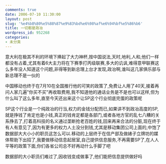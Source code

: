 ```yaml
---
comments: true
date: 2006-07-10 11:30:00
layout: post
slug: '%e4%b8%80%e5%88%87%e9%83%bd%e6%98%af%e6%94%bf%e5%86%b6'
title: 一切都是政冶
wordpress_id: 952268
categories:
- 未分类
---
```


意大利在极其不利的环境下捧起了大力神杯,按中国说法,天时,地利,人和,他们一样都没有占着,尤其有着6大主力将在下赛季打丙级联赛,多大的讥讽,难得意甲联赛这么多年没人知道这个问题,非得等到新总理上台才发现,政冶啊,谁叫这几家俱乐部与新总理不是一伙的




中国移动也终于在7月10在全国推行他的可笑的政策了,免费让人用了40天,接着再问人家几遍"你买不买"再收取费用,我不知道他的通话业务是不是也可以这样,但为什么叫了这么多年,直至今天还出来这个让SP这个行业彻底完蛋的政策呢




SP这个行业是一个纯政冶的行当,权力的金钱分配而已,如果讲不到政冶高度的SP,就是挣钱了肯定也是小钱,真正的钱肯定都是各部门,或者各地方官的乱七八糟的关系挣去了,打着高科技的名义通过垄断抢老百姓的钱,回来再来合法的分脏,现在终于有人有意见了,因为有更多的权力人土没分到钱,尤其是移动集团公司上面的,中饱了数据部大大小小的职员这怎么可以.移动的上层终于在信产部及做婊子立牌坊的媒体帮助下出招了,我要做移动信息起居室,自己提供信息服务,不再需要SP了,在人人平等的政策下面,你们各省公司总不好再动什么手脚了吧




数据部的大小职员们难过了,因收钱变成做事了,他们能把信息提供做好吗



